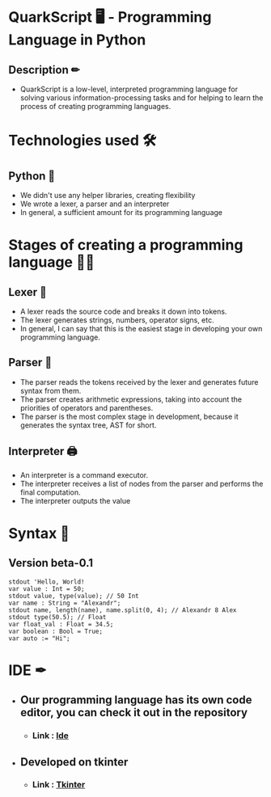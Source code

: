 # QuarkScript 🖥 - Programming Language in Python
## Description ✏
- QuarkScript is a low-level, interpreted programming language for solving various information-processing tasks and for helping to learn the process of creating programming languages.

# Technologies used 🛠
## Python 🐍
- We didn't use any helper libraries, creating flexibility
- We wrote a lexer, a parser and an interpreter
- In general, a sufficient amount for its programming language

# Stages of creating a programming language 👨‍💻
## Lexer 🔡
- A lexer reads the source code and breaks it down into tokens.
- The lexer generates strings, numbers, operator signs, etc.
- In general, I can say that this is the easiest stage in developing your own programming language.
## Parser 📜
- The parser reads the tokens received by the lexer and generates future syntax from them.
- The parser creates arithmetic expressions, taking into account the priorities of operators and parentheses.
- The parser is the most complex stage in development, because it generates the syntax tree, AST for short.
## Interpreter 🖨
- An interpreter is a command executor.
- The interpreter receives a list of nodes from the parser and performs the final computation.
- The interpreter outputs the value

# Syntax 📖
## Version beta-0.1
```
stdout 'Hello, World!
var value : Int = 50;
stdout value, type(value); // 50 Int
var name : String = "Alexandr";
stdout name, length(name), name.split(0, 4); // Alexandr 8 Alex
stdout type(50.5); // Float
var float_val : Float = 34.5;
var boolean : Bool = True;
var auto := "Hi";
```

# IDE ✒
- ## Our programming language has its own code editor, you can check it out in the repository
  - ### Link : [Ide](https://github.com/ExityxXx/QuarkScript/blob/main/Versions/beta-0.1/ide.py)
- ## Developed on tkinter
  - ### Link : [Tkinter](https://docs.python.org/3/library/tkinter.html)
